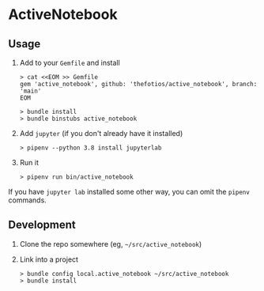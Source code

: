 # ActiveNotebook

## Usage

1. Add to your `Gemfile` and install

    ```shell
    > cat <<EOM >> Gemfile
    gem 'active_notebook', github: 'thefotios/active_notebook', branch: 'main'
    EOM

    > bundle install
    > bundle binstubs active_notebook
    ```

1. Add `jupyter` (if you don't already have it installed)

    ```shell
    > pipenv --python 3.8 install jupyterlab
    ```

1. Run it

    ```shell
    > pipenv run bin/active_notebook
    ```

If you have `jupyter lab` installed some other way, you can omit the `pipenv` commands.

## Development

1. Clone the repo somewhere (eg, `~/src/active_notebook`)
1. Link into a project

    ```shell
    > bundle config local.active_notebook ~/src/active_notebook
    > bundle install
    ```
